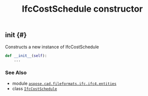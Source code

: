 ﻿---
title: IfcCostSchedule constructor
second_title: Aspose.CAD for Python via .NET API References
description: 
type: docs
weight: 10
url: /python-net/aspose.cad.fileformats.ifc.ifc4.entities/ifccostschedule/__init__/
is_root: false
---

## __init__ {#}

Constructs a new instance of IfcCostSchedule



```python
def __init__(self):
    ...
```





### See Also
* module [`aspose.cad.fileformats.ifc.ifc4.entities`](../../)
* class [`IfcCostSchedule`](/cad/python-net/aspose.cad.fileformats.ifc.ifc4.entities/ifccostschedule)
